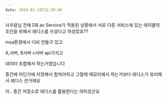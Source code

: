 ```yaml
---
date: 2024-01-19T22:39:40
---
```

사우람님 전에 DB as Service가 적용된 상황에서 서로 다른 서비스에 있는 테이블의 조인을 위해서 레디스를 쓰셨다고 하셨었죠??

msa환경에서 디비 안들구 있고

A,서버, B서버 c서버 api가지고

데이터 조합해서 하는거였습니다

중간에 어딘가에 저장해서 합쳐야하고 그럴때 메모리에서 하는거보다 레디스가 유리해서 레디스 쓴거에요

아.. 중간 저장소로 레디스를 활용한다는 의미셨군요